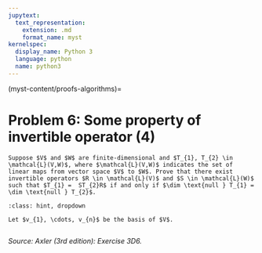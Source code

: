 ```yaml
---
jupytext:
  text_representation:
    extension: .md
    format_name: myst
kernelspec:
  display_name: Python 3
  language: python
  name: python3
---
```


(myst-content/proofs-algorithms)=
# Problem 6: Some property of invertible operator (4)

```{admonition} Problem 6
Suppose $V$ and $W$ are finite-dimensional and $T_{1}, T_{2} \in \mathcal{L}(V,W)$, where $\mathcal{L}(V,W)$ indicates the set of linear maps from vector space $V$ to $W$. Prove that there exist invertible operators $R \in \mathcal{L}(V)$ and $S \in \mathcal{L}(W)$ such that $T_{1} =  ST_{2}R$ if and only if $\dim \text{null } T_{1} = \dim \text{null } T_{2}$.

```

```{admonition} Solution
:class: hint, dropdown

Let $v_{1}, \cdots, v_{n}$ be the basis of $V$.


```


_Source: Axler (3rd edition):  Exercise 3D6._